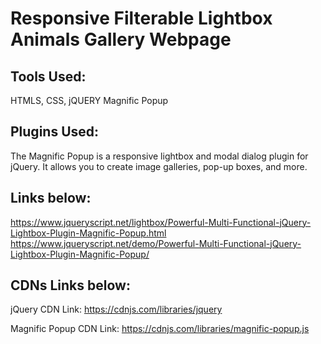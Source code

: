 # Responsive Filterable Lightbox Animals Gallery Webpage

## Tools Used:

HTMLS, CSS, jQUERY Magnific Popup

## Plugins Used:

The Magnific Popup is a responsive lightbox and modal dialog plugin for jQuery. 
It allows you to create image galleries, pop-up boxes, and more.

## Links below:

https://www.jqueryscript.net/lightbox/Powerful-Multi-Functional-jQuery-Lightbox-Plugin-Magnific-Popup.html
https://www.jqueryscript.net/demo/Powerful-Multi-Functional-jQuery-Lightbox-Plugin-Magnific-Popup/


## CDNs Links below:

jQuery CDN Link:
https://cdnjs.com/libraries/jquery

Magnific Popup CDN Link:
https://cdnjs.com/libraries/magnific-popup.js
